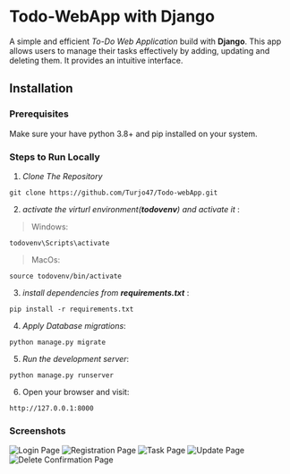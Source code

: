 # Todo-WebApp with Django
A simple and efficient _To-Do Web Application_ build with **Django**. This app allows users to manage their tasks effectively by adding, updating and deleting them. It provides an intuitive interface. 

## Installation

### Prerequisites
Make sure your have python 3.8+ and pip installed on your system.

### Steps to Run Locally 
1. _Clone The Repository_ 
```
git clone https://github.com/Turjo47/Todo-webApp.git
```
2. _activate the virturl environment(**todovenv**) and activate it_ :
> Windows:
```
todovenv\Scripts\activate
```
>MacOs:
```
source todovenv/bin/activate
```
3. _install dependencies from **requirements.txt**_ :
```
pip install -r requirements.txt
```
4. _Apply Database migrations_:
```
python manage.py migrate
```
5. _Run the development server_:
```
python manage.py runserver
```
6. Open your browser and visit:
```
http://127.0.0.1:8000
```
### Screenshots
![Login Page](login_page.png)
![Registration Page](registration_page.png)
![Task Page](taskList_page.png)
![Update Page](taskEdit_page.png)
![Delete Confirmation Page](deleteConfirmation_page.png)
